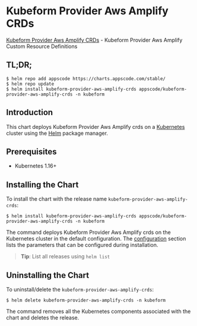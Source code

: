 # Kubeform Provider Aws Amplify CRDs

[Kubeform Provider Aws Amplify CRDs](https://github.com/kubeform) - Kubeform Provider Aws Amplify Custom Resource Definitions

## TL;DR;

```console
$ helm repo add appscode https://charts.appscode.com/stable/
$ helm repo update
$ helm install kubeform-provider-aws-amplify-crds appscode/kubeform-provider-aws-amplify-crds -n kubeform
```

## Introduction

This chart deploys Kubeform Provider Aws Amplify crds on a [Kubernetes](http://kubernetes.io) cluster using the [Helm](https://helm.sh) package manager.

## Prerequisites

- Kubernetes 1.16+

## Installing the Chart

To install the chart with the release name `kubeform-provider-aws-amplify-crds`:

```console
$ helm install kubeform-provider-aws-amplify-crds appscode/kubeform-provider-aws-amplify-crds -n kubeform
```

The command deploys Kubeform Provider Aws Amplify crds on the Kubernetes cluster in the default configuration. The [configuration](#configuration) section lists the parameters that can be configured during installation.

> **Tip**: List all releases using `helm list`

## Uninstalling the Chart

To uninstall/delete the `kubeform-provider-aws-amplify-crds`:

```console
$ helm delete kubeform-provider-aws-amplify-crds -n kubeform
```

The command removes all the Kubernetes components associated with the chart and deletes the release.


